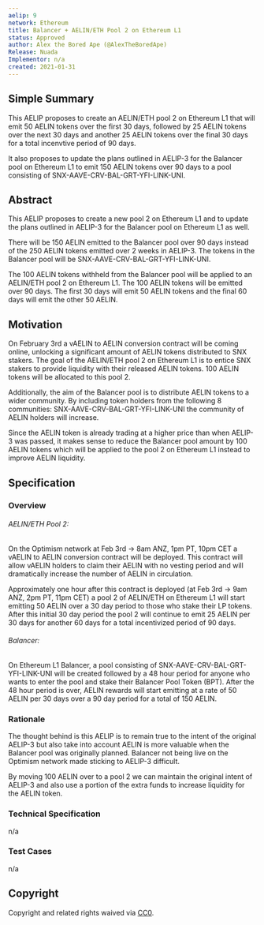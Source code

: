```yaml
---
aelip: 9
network: Ethereum
title: Balancer + AELIN/ETH Pool 2 on Ethereum L1
status: Approved
author: Alex the Bored Ape (@AlexTheBoredApe)
Release: Nuada
Implementor: n/a
created: 2021-01-31
---
```


## Simple Summary

<!--"If you can't explain it simply, you don't understand it well enough." Simply describe the outcome the proposed changes intends to achieve. This should be non-technical and accessible to a casual community member.-->

This AELIP proposes to create an AELIN/ETH pool 2 on Ethereum L1 that will emit 50 AELIN tokens over the first 30 days, followed by 25 AELIN tokens over the next 30 days and another 25 AELIN tokens over the final 30 days for a total incenvtive period of 90 days.

It also proposes to update the plans outlined in AELIP-3 for the Balancer pool on Ethereum L1 to emit 150 AELIN tokens over 90 days to a pool consisting of SNX-AAVE-CRV-BAL-GRT-YFI-LINK-UNI.

## Abstract

<!--A short (~200 word) description of the proposed change, the abstract should clearly describe the proposed change. This is what *will* be done if the AELIP is implemented, not *why* it should be done or *how* it will be done. If the AELIP proposes deploying a new contract, write, "we propose to deploy a new contract that will do x".-->

This AELIP proposes to create a new pool 2 on Ethereum L1 and to update the plans outlined in AELIP-3 for the Balancer pool on Ethereum L1 as well.

There will be 150 AELIN emitted to the Balancer pool over 90 days instead of the 250 AELIN tokens emitted over 2 weeks in AELIP-3. The tokens in the Balancer pool will be SNX-AAVE-CRV-BAL-GRT-YFI-LINK-UNI.

The 100 AELIN tokens withheld from the Balancer pool will be applied to an AELIN/ETH pool 2 on Ethereum L1. The 100 AELIN tokens will be emitted over 90 days. The first 30 days will emit 50 AELIN tokens and the final 60 days will emit the other 50 AELIN.

## Motivation

<!--This is the problem statement. This is the *why* of the AELIP. It should clearly explain *why* the current state of the protocol is inadequate.  It is critical that you explain *why* the change is needed, if the AELIP proposes changing how something is calculated, you must address *why* the current calculation is inaccurate or wrong. This is not the place to describe how the AELIP will address the issue!-->

On February 3rd a vAELIN to AELIN conversion contract will be coming online, unlocking a significant amount of AELIN tokens distributed to SNX stakers. The goal of the AELIN/ETH pool 2 on Ethereum L1 is to entice SNX stakers to provide liquidity with their released AELIN tokens. 100 AELIN tokens will be allocated to this pool 2.

Additionally, the aim of the Balancer pool is to distribute AELIN tokens to a wider community. By including token holders from the following 8 communities: SNX-AAVE-CRV-BAL-GRT-YFI-LINK-UNI the community of AELIN holders will increase.

Since the AELIN token is already trading at a higher price than when AELIP-3 was passed, it makes sense to reduce the Balancer pool amount by 100 AELIN tokens which will be applied to the pool 2 on Ethereum L1 instead to improve AELIN liquidity.

## Specification

<!--The specification should describe the syntax and semantics of any new feature, there are five sections
1. Overview
2. Rationale
3. Technical Specification
4. Test Cases
5. Configurable Values
-->

### Overview

<!--This is a high-level overview of *how* the AELIP will solve the problem. The overview should clearly describe how the new feature will be implemented.-->

###### AELIN/ETH Pool 2:

On the Optimism network at Feb 3rd → 8am ANZ, 1pm PT, 10pm CET a vAELIN to AELIN conversion contract will be deployed. This contract will allow vAELIN holders to claim their AELIN with no vesting period and will dramatically increase the number of AELIN in circulation.

Approximately one hour after this contract is deployed (at Feb 3rd → 9am ANZ, 2pm PT, 11pm CET) a pool 2 of AELIN/ETH on Ethereum L1 will start emitting 50 AELIN over a 30 day period to those who stake their LP tokens. After this initial 30 day period the pool 2 will continue to emit 25 AELIN per 30 days for another 60 days for a total incentivized period of 90 days.

###### Balancer:

On Ethereum L1 Balancer, a pool consisting of SNX-AAVE-CRV-BAL-GRT-YFI-LINK-UNI will be created followed by a 48 hour period for anyone who wants to enter the pool and stake their Balancer Pool Token (BPT). After the 48 hour period is over, AELIN rewards will start emitting at a rate of 50 AELIN per 30 days over a 90 day period for a total of 150 AELIN.

### Rationale

<!--This is where you explain the reasoning behind how you propose to solve the problem. Why did you propose to implement the change in this way, what were the considerations and trade-offs. The rationale fleshes out what motivated the design and why particular design decisions were made. It should describe alternate designs that were considered and related work. The rationale may also provide evidence of consensus within the community, and should discuss important objections or concerns raised during discussion.-->

The thought behind is this AELIP is to remain true to the intent of the original AELIP-3 but also take into account AELIN is more valuable when the Balancer pool was originally planned. Balancer not being live on the Optimism network made sticking to AELIP-3 difficult.

By moving 100 AELIN over to a pool 2 we can maintain the original intent of AELIP-3 and also use a portion of the extra funds to increase liquidity for the AELIN token.

### Technical Specification

<!--The technical specification should outline the public API of the changes proposed. That is, changes to any of the interfaces Aelin currently exposes or the creations of new ones.-->

n/a

### Test Cases

<!--Test cases for an implementation are mandatory for AELIPs but can be included with the implementation..-->

n/a

## Copyright

Copyright and related rights waived via [CC0](https://creativecommons.org/publicdomain/zero/1.0/).
